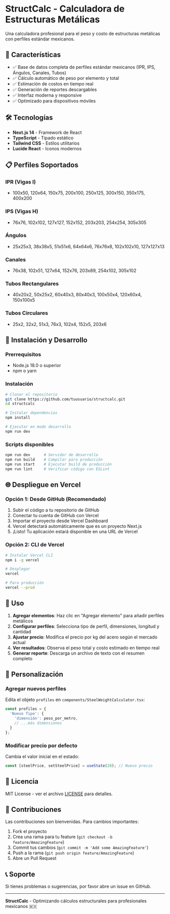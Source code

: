 # StructCalc - Calculadora de Estructuras Metálicas

Una calculadora profesional para el peso y costo de estructuras metálicas con perfiles estándar mexicanos.

## 🚀 Características

- ✅ Base de datos completa de perfiles estándar mexicanos (IPR, IPS, Ángulos, Canales, Tubos)
- ✅ Cálculo automático de peso por elemento y total
- ✅ Estimación de costos en tiempo real
- ✅ Generación de reportes descargables
- ✅ Interfaz moderna y responsive
- ✅ Optimizado para dispositivos móviles

## 🛠️ Tecnologías

- **Next.js 14** - Framework de React
- **TypeScript** - Tipado estático
- **Tailwind CSS** - Estilos utilitarios
- **Lucide React** - Iconos modernos

## 📋 Perfiles Soportados

### IPR (Vigas I)
- 100x50, 120x64, 150x75, 200x100, 250x125, 300x150, 350x175, 400x200

### IPS (Vigas H)
- 76x76, 102x102, 127x127, 152x152, 203x203, 254x254, 305x305

### Ángulos
- 25x25x3, 38x38x5, 51x51x6, 64x64x6, 76x76x8, 102x102x10, 127x127x13

### Canales
- 76x38, 102x51, 127x64, 152x76, 203x89, 254x102, 305x102

### Tubos Rectangulares
- 40x20x2, 50x25x2, 60x40x3, 80x40x3, 100x50x4, 120x60x4, 150x100x5

### Tubos Circulares
- 25x2, 32x2, 51x3, 76x3, 102x4, 152x5, 203x6

## 🚀 Instalación y Desarrollo

### Prerrequisitos
- Node.js 18.0 o superior
- npm o yarn

### Instalación
```bash
# Clonar el repositorio
git clone https://github.com/tuusuario/structcalc.git
cd structcalc

# Instalar dependencias
npm install

# Ejecutar en modo desarrollo
npm run dev
```

### Scripts disponibles
```bash
npm run dev      # Servidor de desarrollo
npm run build    # Compilar para producción
npm run start    # Ejecutar build de producción
npm run lint     # Verificar código con ESLint
```

## 🌐 Despliegue en Vercel

### Opción 1: Desde GitHub (Recomendado)
1. Subir el código a tu repositorio de GitHub
2. Conectar tu cuenta de GitHub con Vercel
3. Importar el proyecto desde Vercel Dashboard
4. Vercel detectará automáticamente que es un proyecto Next.js
5. ¡Listo! Tu aplicación estará disponible en una URL de Vercel

### Opción 2: CLI de Vercel
```bash
# Instalar Vercel CLI
npm i -g vercel

# Desplegar
vercel

# Para producción
vercel --prod
```

## 📱 Uso

1. **Agregar elementos**: Haz clic en "Agregar elemento" para añadir perfiles metálicos
2. **Configurar perfiles**: Selecciona tipo de perfil, dimensiones, longitud y cantidad
3. **Ajustar precio**: Modifica el precio por kg del acero según el mercado actual
4. **Ver resultados**: Observa el peso total y costo estimado en tiempo real
5. **Generar reporte**: Descarga un archivo de texto con el resumen completo

## 🔧 Personalización

### Agregar nuevos perfiles
Edita el objeto `profiles` en `components/SteelWeightCalculator.tsx`:

```typescript
const profiles = {
  'Nuevo Tipo': {
    'dimensión': peso_por_metro,
    // ...más dimensiones
  }
};
```

### Modificar precio por defecto
Cambia el valor inicial en el estado:

```typescript
const [steelPrice, setSteelPrice] = useState(28); // Nuevo precio
```

## 📄 Licencia

MIT License - ver el archivo [LICENSE](LICENSE) para detalles.

## 🤝 Contribuciones

Las contribuciones son bienvenidas. Para cambios importantes:

1. Fork el proyecto
2. Crea una rama para tu feature (`git checkout -b feature/AmazingFeature`)
3. Commit tus cambios (`git commit -m 'Add some AmazingFeature'`)
4. Push a la rama (`git push origin feature/AmazingFeature`)
5. Abre un Pull Request

## 📞 Soporte

Si tienes problemas o sugerencias, por favor abre un issue en GitHub.

---

**StructCalc** - Optimizando cálculos estructurales para profesionales mexicanos 🇲🇽
